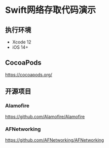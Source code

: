 Swift网络存取代码演示
===================

## 执行环境

+ Xcode 12
+ iOS 14+

## CocoaPods

https://cocoapods.org/

## 开源项目

### Alamofire

https://github.com/Alamofire/Alamofire

### AFNetworking

https://github.com/AFNetworking/AFNetworking
